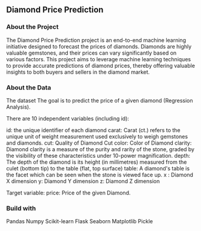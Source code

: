 ## Diamond Price Prediction

### About the Project
The Diamond Price Prediction project is an end-to-end machine learning initiative designed to forecast the prices of diamonds. Diamonds are highly valuable gemstones, and their prices can vary significantly based on various factors. This project aims to leverage machine learning techniques to provide accurate predictions of diamond prices, thereby offering valuable insights to both buyers and sellers in the diamond market.

### About the Data

The dataset The goal is to predict the price of a given diamond (Regression Analysis).

There are 10 independent variables (including id):

id: the unique identifier of each diamond
carat: Carat (ct.) refers to the unique unit of weight measurement used exclusively to weigh gemstones and diamonds.
cut: Quality of Diamond Cut
color: Color of Diamond
clarity: Diamond clarity is a measure of the purity and rarity of the stone, graded by the visibility of these characteristics under 10-power magnification.
depth: The depth of the diamond is its height (in millimetres) measured from the culet (bottom tip) to the table (flat, top surface)
table: A diamond's table is the facet which can be seen when the stone is viewed face up.
x : Diamond X dimension
y: Diamond Y dimension
z: Diamond Z dimension

Target variable:
price: Price of the given Diamond.

### Build with
Pandas
Numpy
Scikit-learn
Flask
Seaborn
Matplotlib
Pickle

